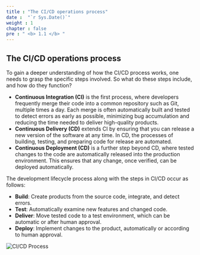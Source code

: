 ```yaml
---
title : "The CI/CD operations process"
date :  "`r Sys.Date()`" 
weight : 1 
chapter : false
pre : " <b> 1.1 </b> "
---
```


## The CI/CD operations process

To gain a deeper understanding of how the CI/CD process works, one needs to grasp the specific steps involved. So what do these steps include, and how do they function?

+ **Continuous Integration (CI)** is the first process, where developers frequently merge their code into a common repository such as Git, multiple times a day. Each merge is often automatically built and tested to detect errors as early as possible, minimizing bug accumulation and reducing the time needed to deliver high-quality products.
+ **Continuous Delivery (CD)** extends CI by ensuring that you can release a new version of the software at any time. In CD, the processes of building, testing, and preparing code for release are automated.
+ **Continuous Deployment (CD)** is a further step beyond CD, where tested changes to the code are automatically released into the production environment. This ensures that any change, once verified, can be deployed automatically.

The development lifecycle process along with the steps in CI/CD occur as follows:

+ **Build**: Create products from the source code, integrate, and detect errors.
+ **Test**: Automatically examine new features and changed code.
+ **Deliver**: Move tested code to a test environment, which can be automatic or after human approval.
+ **Deploy**: Implement changes to the product, automatically or according to human approval.

![CI/CD Process](/images/1-Introduce/cicdprocess.jpg?featherlight=false&width=50pc)
